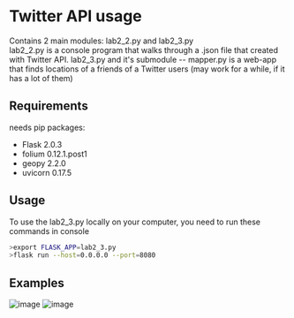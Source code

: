 # Twitter API usage
Contains 2 main modules: lab2_2.py and lab2_3.py  
lab2_2.py is a console program that walks through a .json file that created with Twitter API.
lab2_3.py and it's submodule -- mapper.py is a web-app that finds locations of a friends of a Twitter users (may work for a while, if it has a lot of them)

## Requirements
needs pip packages:
- Flask 2.0.3
- folium 0.12.1.post1
- geopy 2.2.0
- uvicorn 0.17.5


## Usage
To use the lab2_3.py locally on your computer, you need to run these commands in console
```bash
>export FLASK_APP=lab2_3.py
>flask run --host=0.0.0.0 --port=8080
```
 
## Examples
![image](https://user-images.githubusercontent.com/92575534/154722076-8e48b131-689b-41d1-986a-4f304fc2fe5a.png)
![image](https://user-images.githubusercontent.com/92575534/154721565-d168b55f-4a8d-4a96-9c4b-d44d5bfc89f5.png)